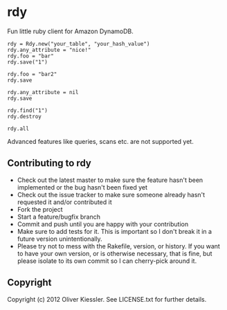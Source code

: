 # rdy

Fun little ruby client for Amazon DynamoDB.

    rdy = Rdy.new("your_table", "your_hash_value")
    rdy.any_attribute = "nice!"
    rdy.foo = "bar"
    rdy.save("1")
    
    rdy.foo = "bar2"
    rdy.save
    
    rdy.any_attribute = nil
    rdy.save
    
    rdy.find("1")
    rdy.destroy

    rdy.all
    
Advanced features like queries, scans etc. are not supported yet.

## Contributing to rdy
 
* Check out the latest master to make sure the feature hasn't been implemented or the bug hasn't been fixed yet
* Check out the issue tracker to make sure someone already hasn't requested it and/or contributed it
* Fork the project
* Start a feature/bugfix branch
* Commit and push until you are happy with your contribution
* Make sure to add tests for it. This is important so I don't break it in a future version unintentionally.
* Please try not to mess with the Rakefile, version, or history. If you want to have your own version, or is otherwise necessary, that is fine, but please isolate to its own commit so I can cherry-pick around it.

## Copyright

Copyright (c) 2012 Oliver Kiessler. See LICENSE.txt for
further details.
